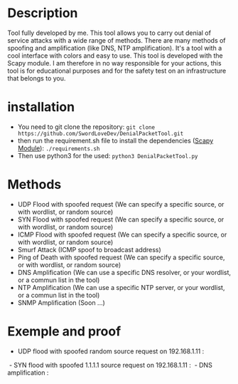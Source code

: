 # Description
Tool fully developed by me. This tool allows you to carry out denial of service attacks with a wide range of methods. There are many methods of spoofing and amplification (like DNS, NTP amplification). It's a tool with a cool interface with colors and easy to use. This tool is developed with the Scapy module. I am therefore in no way responsible for your actions, this tool is for educational purposes and for the safety test on an infrastructure that belongs to you.

# installation
- You need to git clone the repository: `git clone https://github.com/SwordLoveDev/DenialPacketTool.git`
- then run the requirement.sh file to install the dependencies ([Scapy Module](https://scapy.net/)): `./requirements.sh`
- Then use python3 for the used: `python3 DenialPacketTool.py`

# Methods 
- UDP Flood with spoofed request (We can specify a specific source, or with wordlist, or random source)
- SYN Flood with spoofed request (We can specify a specific source, or with wordlist, or random source)
- ICMP Flood with spoofed request (We can specify a specific source, or with wordlist, or random source)
- Smurf Attack (ICMP spoof to broadcast address) 
- Ping of Death with spoofed request (We can specify a specific source, or with wordlist, or random source)
- DNS Amplification (We can use a specific DNS resolver, or your wordlist, or a commun list in the tool)
- NTP Amplification (We can use a specific NTP server, or your wordlist, or a commun list in the tool)
- SNMP Amplification (Soon ...) 

# Exemple and proof
- UDP flood with spoofed random source request on 192.168.1.11 :
<img src="https://cdn.discordapp.com/attachments/351798326129197057/812747185895506019/unknown.png" alt="" />
- SYN flood with spoofed 1.1.1.1 source request on 192.168.1.11 :
<img src="https://cdn.discordapp.com/attachments/351798326129197057/812747148180979742/unknown.png" alt=""/>
- DNS amplification :
<img src="https://cdn.discordapp.com/attachments/744961641246097508/813415935637585930/unknown.png" alt=""/>
<img src="https://cdn.discordapp.com/attachments/744961641246097508/813416015878291476/unknown.png" alt=""/>


